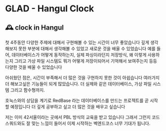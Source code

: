 # GLAD - Hangul Clock

## 🕰️ clock in Hangul

첫 4주동안 다양한 주제에 대해서 구현해볼 수 있는 시간이 너무 좋았습니다
깊게 생각해보지 못한 부분에 대해서 생각해볼 수 있었고 새로운 것을 배울 수 있었습니다
예를 들어, 데이터베이스가 어떻게 동작하는지, 실제 파싱이라던지 저장방식, 왜 이렇게 사용하는지 그리고 가상 파일 시스템도 
뭐가 어떻게 저장이되어서 기억해서 보여주는지 등등 다양한 것을 배울 수 있었습니다

아쉬웠던 점은, 시간이 부족해서 더 많은 것을 구현하지 못한 것이 아쉽습니다
여러가지 더 해보고싶은 기능들이 되게 많았습니다. 더 실제와 같은 데이터베이스, 가상 파일 시스템 그리고 함수형까지.

호눅스와의 상담을 계기로 RedBase 라는 데이터베이스를 만드는 프로젝트를 곧 시작할 예정입니다
더 깊게 공부하고 싶고 더 많은 것을 배우고 싶습니다

저는 이미 42서울이라는 곳에서 PBL 방식의 교육을 받고 있습니다
그래서 그런지 코드스쿼드와도 잘 맞는 느낌이 들어서 이제 시작하는 벡엔드코스 너무 기대가 됩니다.